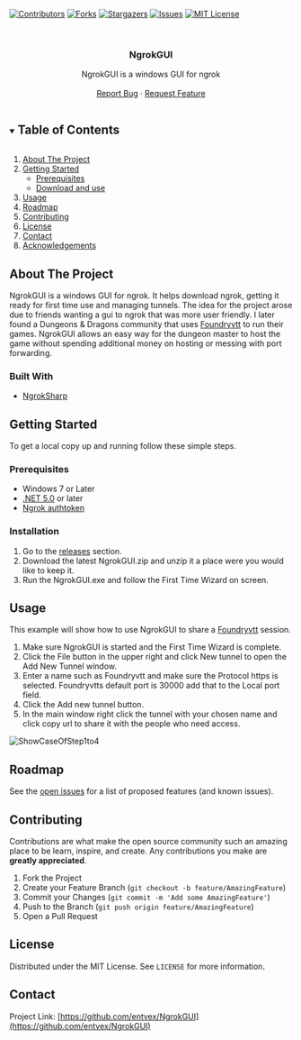 [![Contributors][contributors-shield]][contributors-url]
[![Forks][forks-shield]][forks-url]
[![Stargazers][stars-shield]][stars-url]
[![Issues][issues-shield]][issues-url]
[![MIT License][license-shield]][license-url]

<!-- PROJECT LOGO -->
<br />
<p align="center">
<!--
  <a href="https://github.com/entvex/NgrokGUI">
    <img src="images/logo.png" alt="Logo" width="80" height="80">
  </a>
-->
  <h3 align="center">NgrokGUI</h3>

  <p align="center">
    NgrokGUI is a windows GUI for ngrok
    <br />
    <br />
    <a href="https://github.com/entvex/NgrokGUI/issues">Report Bug</a>
    ·
    <a href="https://github.com/entvex/NgrokGUI/issues">Request Feature</a>
  </p>
</p>

<!-- TABLE OF CONTENTS -->
<details open="open">
  <summary><h2 style="display: inline-block">Table of Contents</h2></summary>
  <ol>
    <li>
      <a href="#about-the-project">About The Project</a>
    </li>
    <li>
      <a href="#getting-started">Getting Started</a>
      <ul>
        <li><a href="#prerequisites">Prerequisites</a></li>
        <li><a href="#installation">Download and use</a></li>
      </ul>
    </li>
    <li><a href="#usage">Usage</a></li>
    <li><a href="#roadmap">Roadmap</a></li>
    <li><a href="#contributing">Contributing</a></li>
    <li><a href="#license">License</a></li>
    <li><a href="#contact">Contact</a></li>
    <li><a href="#acknowledgements">Acknowledgements</a></li>
  </ol>
</details>

<!-- ABOUT THE PROJECT -->
## About The Project

NgrokGUI is a windows GUI for ngrok. It helps download ngrok, getting it ready for first time use and managing tunnels. The idea for the project arose due to friends wanting a gui to ngrok that was more user friendly.
I later found a Dungeons & Dragons community that uses [Foundryvtt](https://foundryvtt.com/) to run their games. NgrokGUI allows an easy way for the dungeon master to host the game without spending additional money on hosting or messing with port forwarding.

### Built With

* [NgrokSharp](https://github.com/entvex/NgrokSharp)

<!-- GETTING STARTED -->
## Getting Started

To get a local copy up and running follow these simple steps.

### Prerequisites

* Windows 7 or Later
* [.NET 5.0](https://dotnet.microsoft.com/download) or later
* [Ngrok authtoken](https://dashboard.ngrok.com/get-started/setup)
### Installation

1. Go to the [releases](https://github.com/entvex/NgrokGUI/releases) section.
2. Download the latest NgrokGUI.zip and unzip it a place were you would like to keep it.
3. Run the NgrokGUI.exe and follow the First Time Wizard on screen.

<!-- USAGE EXAMPLES -->
## Usage

This example will show how to use NgrokGUI to share a [Foundryvtt](https://foundryvtt.com/) session.

1. Make sure NgrokGUI is started and the First Time Wizard is complete.
2. Click the File button in the upper right and click New tunnel to open the Add New Tunnel window.
3. Enter a name such as Foundryvtt and make sure the Protocol https is selected. Foundryvtts default port is 30000 add that to the Local port field.
4. Click the Add new tunnel button.
5. In the main window right click the tunnel with your chosen name and click copy url to share it with the people who need access.

![ShowCaseOfStep1to4](https://i.imgur.com/rMgFsGk.gif)

<!-- ROADMAP -->
## Roadmap

See the [open issues](https://github.com/entvex/NgrokGUI/issues) for a list of proposed features (and known issues).

<!-- CONTRIBUTING -->
## Contributing

Contributions are what make the open source community such an amazing place to be learn, inspire, and create. Any contributions you make are **greatly appreciated**.

1. Fork the Project
2. Create your Feature Branch (`git checkout -b feature/AmazingFeature`)
3. Commit your Changes (`git commit -m 'Add some AmazingFeature'`)
4. Push to the Branch (`git push origin feature/AmazingFeature`)
5. Open a Pull Request

<!-- LICENSE -->
## License

Distributed under the MIT License. See `LICENSE` for more information.

<!-- CONTACT -->
## Contact

Project Link: [https://github.com/entvex/NgrokGUI](https://github.com/entvex/NgrokGUI)

<!-- MARKDOWN LINKS & IMAGES -->
<!-- https://www.markdownguide.org/basic-syntax/#reference-style-links -->
[contributors-shield]: https://img.shields.io/github/contributors/entvex/NgrokGUI.svg?style=for-the-badge
[contributors-url]: https://github.com/entvex/NgrokGUI/graphs/contributors
[forks-shield]: https://img.shields.io/github/forks/entvex/NgrokGUI.svg?style=for-the-badge
[forks-url]: https://github.com/entvex/NgrokGUI/network/members
[stars-shield]: https://img.shields.io/github/stars/entvex/NgrokGUI.svg?style=for-the-badge
[stars-url]: https://github.com/entvex/NgrokGUI/stargazers
[issues-shield]: https://img.shields.io/github/issues/entvex/NgrokGUI.svg?style=for-the-badge
[issues-url]: https://github.com/entvex/NgrokGUI/issues
[license-shield]: https://img.shields.io/github/license/entvex/NgrokGUI.svg?style=for-the-badge
[license-url]: https://github.com/entvex/NgrokGUI/blob/master/LICENSE.txt
